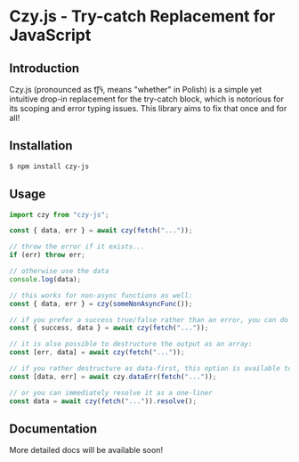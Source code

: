 # Czy.js - Try-catch Replacement for JavaScript

## Introduction

Czy.js (pronounced as t͡ʃʲɨ, means "whether" in Polish) is a simple yet intuitive drop-in replacement for the try-catch block, which is notorious for its scoping and error typing issues. This library aims to fix that once and for all!

## Installation

``` bash
$ npm install czy-js
```

## Usage

``` js
import czy from "czy-js";

const { data, err } = await czy(fetch("..."));

// throw the error if it exists...
if (err) throw err;

// otherwise use the data
console.log(data);

// this works for non-async functions as well:
const { data, err } = czy(someNonAsyncFunc());

// if you prefer a success true/false rather than an error, you can do that as well!
const { success, data } = await czy(fetch("..."));

// it is also possible to destructure the output as an array:
const [err, data] = await czy(fetch("..."));

// if you rather destructure as data-first, this option is available too!
const [data, err] = await czy.dataErr(fetch("..."));

// or you can immediately resolve it as a one-liner
const data = await czy(fetch("...")).resolve();
```

## Documentation

More detailed docs will be available soon!
